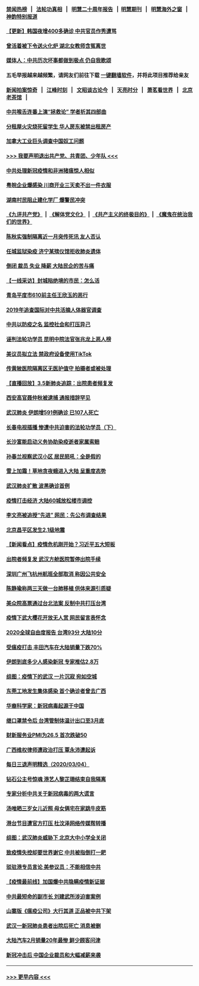 #### [禁闻热榜](热点新闻.md?=0)  &nbsp;&nbsp;|&nbsp;&nbsp; [法轮功真相](https://github.com/gfw-breaker/truth/blob/master/README.md?=0) &nbsp;&nbsp;|&nbsp;&nbsp; [明慧二十周年报告](https://github.com/gfw-breaker/mh-reports/blob/master/README.md?=0) &nbsp;&nbsp;|&nbsp;&nbsp;[明慧期刊](https://github.com/gfw-breaker/mh-qikan) &nbsp;&nbsp;|&nbsp;&nbsp; [明慧海外之窗](https://github.com/gfw-breaker/mh-news/blob/master/README.md?=0) &nbsp;&nbsp;|&nbsp;&nbsp; [神韵特别报道](https://github.com/gfw-breaker/mh-news/blob/master/shenyun.md?=0)
#### [【更新】韩国夜增400多确诊 中共官员作秀遭骂](../pages/nsc413/n11890652.md?t=03060802) 
#### [曾活着被下令送火化炉 湖北女教师含冤离世](../pages/nsc413/n11917920.md?t=03060802) 
#### [媒体人：中共历次坏事都做到极点 仍自我歌颂](../pages/nsc413/n11918066.md?t=03060802) 
#### 五毛举报越来越频繁，请网友们前往下载 [一键翻墙软件](https://github.com/gfw-breaker/ssr-accounts)，并将此项目推荐给亲友
#### [新闻拍案惊奇](https://github.com/gfw-breaker/banned-news/blob/master/pages/link4.md) &nbsp;&nbsp;|&nbsp;&nbsp; [江峰时刻](https://github.com/gfw-breaker/banned-news/blob/master/pages/link4.md) &nbsp;&nbsp;|&nbsp;&nbsp; [文昭谈古论今](https://github.com/gfw-breaker/banned-news/blob/master/pages/link4.md) &nbsp;&nbsp;|&nbsp;&nbsp; [天亮时分](https://github.com/gfw-breaker/banned-news/blob/master/pages/link4.md) &nbsp;&nbsp;|&nbsp;&nbsp; [萧茗看世界](https://github.com/gfw-breaker/banned-news/blob/master/pages/link4.md) &nbsp;&nbsp;|&nbsp;&nbsp; [北京老茶馆](https://github.com/gfw-breaker/banned-news/blob/master/pages/link4.md) &nbsp;&nbsp;|&nbsp;&nbsp; 
#### [中共喉舌连番上演“拯救论” 学者析其四部曲](../pages/nsc413/n11918131.md?t=03060802) 
#### [分租屋火灾烧死留学生 华人房东被禁出租房产](../pages/nsc413/n11918099.md?t=03060802) 
#### [加拿大工业巨头调查中国奴工问题](../pages/nsc413/n11918115.md?t=03060802) 
#### [>>> 我要声明退出共产党、共青团、少年队 <<<](https://github.com/begood0513/goodnews/blob/master/quit/letter.md) 
#### [中共处理新冠疫情和非洲猪瘟惊人相似](../pages/nsc413/n11918081.md?t=03060802) 
#### [粤皖企业爆感染 川商开业三天卖不出一件衣服](../pages/nsc413/n11918013.md?t=03060802) 
#### [湖南村民阻止建化学厂 爆警民冲突](../pages/nsc413/n11917997.md?t=03060802) 
#### [《九评共产党》](https://github.com/begood0513/9ping.md/blob/master/README.md) &nbsp;|&nbsp; [《解体党文化》](../../../../jtdwh.md/blob/master/README.md)  &nbsp;|&nbsp; [《共产主义的终极目的》](../../../../gczydzjmd.md/blob/master/README.md) &nbsp;|&nbsp; [《魔鬼在统治我们的世界》](../../../../mgztzwmdsj.md/blob/master/README.md) 
#### [陈秋实强制隔离近一月突传死讯 友人否认](../pages/nsc413/n11917742.md?t=03060802) 
#### [任城监狱染疫 济宁某殡仪馆拒收肺炎遗体](../pages/nsc413/n11917871.md?t=03060802) 
#### [倒闭 裁员 失业 降薪 大陆民企的苦与痛](../pages/nsc413/n11917912.md?t=03060802) 
#### [【一线采访】封城陷绝境的市民：怎么活](../pages/nsc413/n11917765.md?t=03060802) 
#### [青岛平度市610前主任王欣玉的恶行](../pages/nsc413/n11912429.md?t=03060802) 
#### [2019年追查国际对中共活摘人体器官调查](../pages/nsc413/n11917733.md?t=03060802) 
#### [中共以防疫之名 监控社会和打压异己](../pages/nsc413/n11917718.md?t=03060802) 
#### [诬判法轮功学员 昆明中院法官张兆龙上恶人榜](../pages/nsc413/n11911958.md?t=03060802) 
#### [美议员拟立法 禁政府设备使用TikTok](../pages/nsc413/n11917577.md?t=03060802) 
#### [传黄陂医院隔离区无医护值守 拍摄者或被处理](../pages/nsc413/n11917384.md?t=03060802) 
#### [【直播回放】3.5新肺炎追踪：出院患者频复发](../pages/nsc413/n11917459.md?t=03060802) 
#### [西安高官聂仲秋被逮捕 通报措辞罕见](../pages/nsc413/n11917055.md?t=03060802) 
#### [武汉肺炎 伊朗增591例确诊 已107人死亡](../pages/nsc413/n11917357.md?t=03060802) 
#### [长春电视插播 惨遭中共迫害的法轮功学员（下）](../pages/nsc413/n11900218.md?t=03060802) 
#### [长沙富能启动义务协助染疫逝者家属索赔](../pages/nsc413/n11917306.md?t=03060802) 
#### [孙春兰视察武汉小区 居民怒吼：全是假的](../pages/nsc413/n11916833.md?t=03060802) 
#### [雪上加霜！草地贪夜蛾进入大陆 呈重度态势](../pages/nsc413/n11917141.md?t=03060802) 
#### [武汉肺炎扩散 波黑确诊首例](../pages/nsc413/n11917042.md?t=03060802) 
#### [疫情打击经济 大陆60城放松楼市调控](../pages/nsc413/n11916226.md?t=03060802) 
#### [李文亮被追授“先进” 网民：先公布调查结果](../pages/nsc413/n11916903.md?t=03060802) 
#### [北京昌平区发生2.1级地震](../pages/nsc413/n11917006.md?t=03060802) 
#### [【新闻看点】疫情危机刚开始？习近平五大短板](../pages/nsc413/n11915146.md?t=03060802) 
#### [出院者频复发 武汉方舱医院暂停出院手续](../pages/nsc413/n11915322.md?t=03060802) 
#### [深圳广州飞杭州航班全部取消 称因公共安全](../pages/nsc413/n11916670.md?t=03060802) 
#### [陈静瑜称两三天做一台肺移植 供体来源引质疑](../pages/nsc413/n11916385.md?t=03060802) 
#### [美众院高票通过台北法案 反制中共打压台湾](../pages/nsc413/n11915911.md?t=03060802) 
#### [疫情下武大樱花开放无人赏 网民留言表怀念](../pages/nsc413/n11916132.md?t=03060802) 
#### [2020全球自由度报告 台湾93分 大陆10分](../pages/nsc413/n11916016.md?t=03060802) 
#### [受瘟疫打击 丰田汽车在大陆销量下跌70%](../pages/nsc413/n11916071.md?t=03060802) 
#### [伊朗到底多少人感染新冠 专家推估2.8万](../pages/nsc413/n11916156.md?t=03060802) 
#### [组图：疫情下的武汉 一片沉寂 宛如空城](../pages/nsc413/n11914758.md?t=03060802) 
#### [东莞工地发生集体感染 首个确诊者曾去广西](../pages/nsc413/n11915982.md?t=03060802) 
#### [华裔科学家：新冠病毒起源于中国](../pages/nsc413/n11916042.md?t=03060802) 
#### [继口罩禁令后 台湾管制体温计出口至3月底](../pages/nsc413/n11915859.md?t=03060802) 
#### [财新服务业PMI为26.5 首次跌破50](../pages/nsc413/n11915705.md?t=03060802) 
#### [广西维权律师遭政治打压 覃永沛遭起诉](../pages/nsc413/n11915955.md?t=03060802) 
#### [每日三退声明精选（2020/03/04）](../pages/nsc413/n11915939.md?t=03060802) 
#### [钻石公主号惊魂 港艺人黎芷珊结束自我隔离](../pages/nsc413/n11915104.md?t=03060802) 
#### [专家分析中共关于新冠病毒的两大谎言](../pages/nsc413/n11915753.md?t=03060802) 
#### [汤唯晒三岁女儿近照 母女俩宅在家跳牛皮筋](../pages/nsc413/n11915518.md?t=03060802) 
#### [港台节目遭官方打压 杜汶泽网络传媒帮转播](../pages/nsc413/n11915262.md?t=03060802) 
#### [组图：武汉肺炎威胁下 北京大中小学全关闭](../pages/nsc413/n11915487.md?t=03060802) 
#### [致疫情失控却要世界谢它 中共被指倒打一耙](../pages/nsc413/n11915738.md?t=03060802) 
#### [驳驻港专员言论 美参议员：不能相信中共](../pages/nsc413/n11915659.md?t=03060802) 
#### [【疫情最前线】加国爆中共隐瞒疫情新证据](../pages/nsc413/n11915482.md?t=03060802) 
#### [中共最短命的副市长 刘建武所涉迫害案例](../pages/nsc413/n11915623.md?t=03060802) 
#### [山寨版《瘟疫公司》大行其道 正品被中共下架](../pages/nsc413/n11915604.md?t=03060802) 
#### [武汉一新冠肺炎患者出院后死亡 消息被删](../pages/nsc413/n11915512.md?t=03060802) 
#### [大陆汽车2月销量20年最惨 鲜少顾客问津](../pages/nsc413/n11915441.md?t=03060802) 
#### [新冠冲击后 中国企业裁员和大幅减薪来袭](../pages/nsc413/n11915404.md?t=03060802) 

----
#### [ >>> 更早内容 <<< ](../indexes/nsc413-earlier.md)
